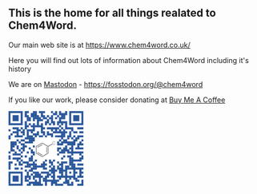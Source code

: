 ## This is the home for all things realated to Chem4Word.

Our main web site is at https://www.chem4word.co.uk/

Here you will find out lots of information about Chem4Word including it's history

We are on <a href="https://fosstodon.org/@chem4word" rel="me">Mastodon</a> - <a href="https://fosstodon.org/@chem4word" rel="me">https://fosstodon.org/@chem4word</a>

If you like our work, please consider donating at <a href="https://www.buymeacoffee.com/chem4word">Buy Me A Coffee</a>

<a href="https://www.buymeacoffee.com/chem4word"><img src="https://github.com/Chem4Word/.github/blob/main/profile/Buy%20Me%20A%20Coffee.png" width=150 height=150 alt="Buy us a coffee" title="Buy us a coffee"></a>

<!--

**Here are some ideas to get you started:**

🙋‍♀️ A short introduction - what is your organization all about?
🌈 Contribution guidelines - how can the community get involved?
👩‍💻 Useful resources - where can the community find your docs? Is there anything else the community should know?
🍿 Fun facts - what does your team eat for breakfast?
🧙 Remember, you can do mighty things with the power of [Markdown](https://docs.github.com/github/writing-on-github/getting-started-with-writing-and-formatting-on-github/basic-writing-and-formatting-syntax)
-->
